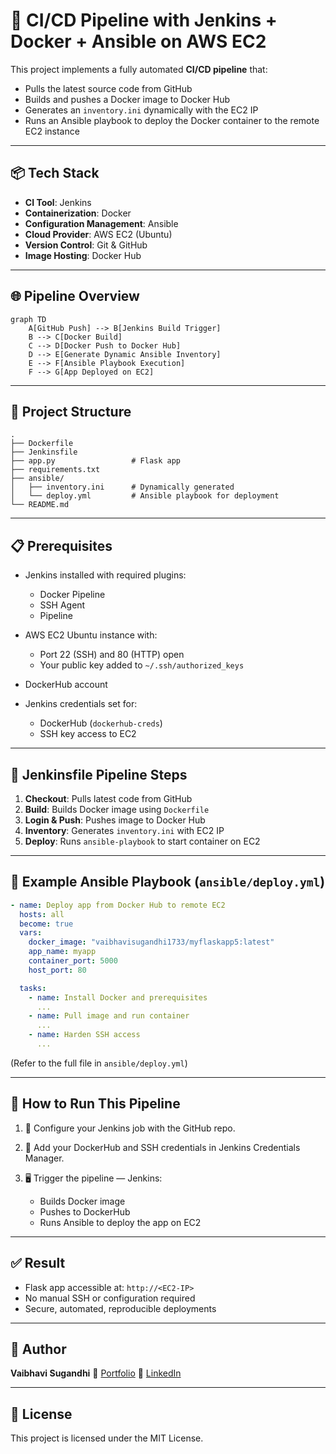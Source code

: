 
# 🚀 CI/CD Pipeline with Jenkins + Docker + Ansible on AWS EC2

This project implements a fully automated **CI/CD pipeline** that:
- Pulls the latest source code from GitHub
- Builds and pushes a Docker image to Docker Hub
- Generates an `inventory.ini` dynamically with the EC2 IP
- Runs an Ansible playbook to deploy the Docker container to the remote EC2 instance

---

## 📦 Tech Stack

- **CI Tool**: Jenkins
- **Containerization**: Docker
- **Configuration Management**: Ansible
- **Cloud Provider**: AWS EC2 (Ubuntu)
- **Version Control**: Git & GitHub
- **Image Hosting**: Docker Hub

---

## 🌐 Pipeline Overview

```mermaid
graph TD
    A[GitHub Push] --> B[Jenkins Build Trigger]
    B --> C[Docker Build]
    C --> D[Docker Push to Docker Hub]
    D --> E[Generate Dynamic Ansible Inventory]
    E --> F[Ansible Playbook Execution]
    F --> G[App Deployed on EC2]
````

---

## 🧱 Project Structure

```
.
├── Dockerfile
├── Jenkinsfile
├── app.py                 # Flask app
├── requirements.txt
├── ansible/
│   ├── inventory.ini      # Dynamically generated
│   └── deploy.yml         # Ansible playbook for deployment
└── README.md
```

---

## 📋 Prerequisites

* Jenkins installed with required plugins:

  * Docker Pipeline
  * SSH Agent
  * Pipeline
* AWS EC2 Ubuntu instance with:

  * Port 22 (SSH) and 80 (HTTP) open
  * Your public key added to `~/.ssh/authorized_keys`
* DockerHub account
* Jenkins credentials set for:

  * DockerHub (`dockerhub-creds`)
  * SSH key access to EC2

---

## 🔧 Jenkinsfile Pipeline Steps

1. **Checkout**: Pulls latest code from GitHub
2. **Build**: Builds Docker image using `Dockerfile`
3. **Login & Push**: Pushes image to Docker Hub
4. **Inventory**: Generates `inventory.ini` with EC2 IP
5. **Deploy**: Runs `ansible-playbook` to start container on EC2

---

## 📜 Example Ansible Playbook (`ansible/deploy.yml`)

```yaml
- name: Deploy app from Docker Hub to remote EC2
  hosts: all
  become: true
  vars:
    docker_image: "vaibhavisugandhi1733/myflaskapp5:latest"
    app_name: myapp
    container_port: 5000
    host_port: 80

  tasks:
    - name: Install Docker and prerequisites
      ...
    - name: Pull image and run container
      ...
    - name: Harden SSH access
      ...
```

(Refer to the full file in `ansible/deploy.yml`)

---

## 🧪 How to Run This Pipeline

1. 🔧 Configure your Jenkins job with the GitHub repo.
2. 🔑 Add your DockerHub and SSH credentials in Jenkins Credentials Manager.
3. 🖥️ Trigger the pipeline — Jenkins:

   * Builds Docker image
   * Pushes to DockerHub
   * Runs Ansible to deploy the app on EC2

---

## ✅ Result

* Flask app accessible at: `http://<EC2-IP>`
* No manual SSH or configuration required
* Secure, automated, reproducible deployments

---

## 📌 Author

**Vaibhavi Sugandhi**
🔗 [Portfolio](https://vaibhavisugandhi.netlify.app)
🔗 [LinkedIn](https://www.linkedin.com/in/vaibhavisugandhi)

---

## 📎 License

This project is licensed under the MIT License.

```


